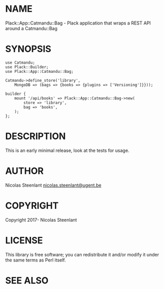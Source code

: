 # NAME

Plack::App::Catmandu::Bag - Plack application that wraps a REST API around a Catmandu::Bag

# SYNOPSIS

    use Catmandu;
    use Plack::Builder;
    use Plack::App::Catmandu::Bag;

    Catmandu->define_store('library',
        MongoDB => (bags => {books => {plugins => ['Versioning']}}));

    builder {
        mount '/api/books' => Plack::App::Catmandu::Bag->new(
            store => 'library',
            bag => 'books',
        );
    };

# DESCRIPTION

This is an early minimal release, look at the tests for usage.

# AUTHOR

Nicolas Steenlant <nicolas.steenlant@ugent.be>

# COPYRIGHT

Copyright 2017- Nicolas Steenlant

# LICENSE

This library is free software; you can redistribute it and/or modify
it under the same terms as Perl itself.

# SEE ALSO

